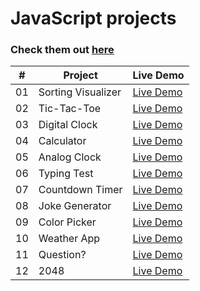 # JavaScript projects

<h3> Check them out <a href="https://prtvi.github.io/javascript-projects/index.html" target="_blank">here</a></h3>

| #   | Project            | Live Demo                                                                           |
| --- | ------------------ | ----------------------------------------------------------------------------------- |
| 01  | Sorting Visualizer | [Live Demo](https://prtvi.github.io/sorting-visualizer/index.html)                  |
| 02  | Tic-Tac-Toe        | [Live Demo](https://prtvi.github.io/javascript-projects/tictactoe/index.html)       |
| 03  | Digital Clock      | [Live Demo](https://prtvi.github.io/javascript-projects/digital-clock/index.html)   |
| 04  | Calculator         | [Live Demo](https://prtvi.github.io/javascript-projects/calculator/index.html)      |
| 05  | Analog Clock       | [Live Demo](https://prtvi.github.io/javascript-projects/analog-clock/index.html)    |
| 06  | Typing Test        | [Live Demo](https://prtvi.github.io/javascript-projects/typing-test/index.html)     |
| 07  | Countdown Timer    | [Live Demo](https://prtvi.github.io/javascript-projects/countdown-timer/index.html) |
| 08  | Joke Generator     | [Live Demo](https://prtvi.github.io/javascript-projects/joke-generator/index.html)  |
| 09  | Color Picker       | [Live Demo](https://prtvi.github.io/javascript-projects/color-picker/index.html)    |
| 10  | Weather App        | [Live Demo](https://prtvi.github.io/javascript-projects/weather-app/index.html)     |
| 11  | Question?          | [Live Demo](https://prtvi.github.io/javascript-projects/question/index.html)        |
| 12  | 2048               | [Live Demo](https://prtvi.github.io/javascript-projects/2048/index.html)            |
